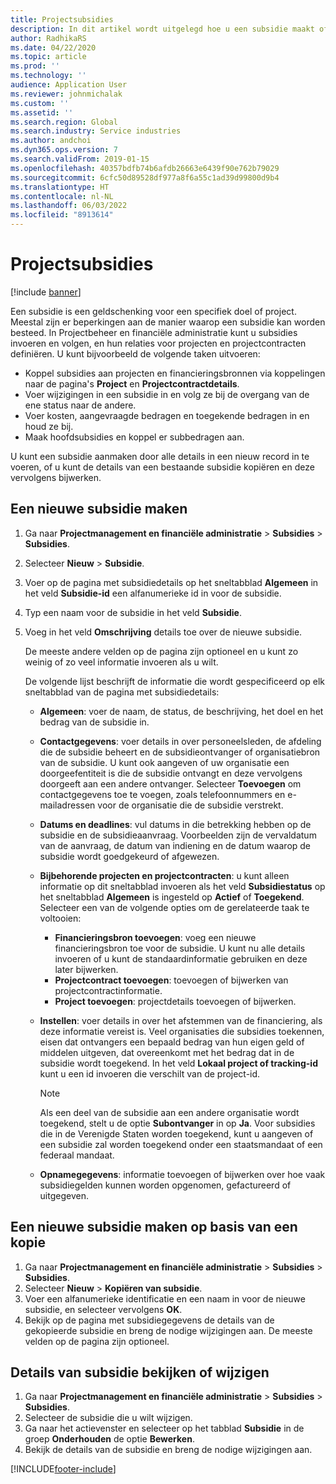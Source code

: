 ```yaml
---
title: Projectsubsidies
description: In dit artikel wordt uitgelegd hoe u een subsidie maakt of wijzigt.
author: RadhikaRS
ms.date: 04/22/2020
ms.topic: article
ms.prod: ''
ms.technology: ''
audience: Application User
ms.reviewer: johnmichalak
ms.custom: ''
ms.assetid: ''
ms.search.region: Global
ms.search.industry: Service industries
ms.author: andchoi
ms.dyn365.ops.version: 7
ms.search.validFrom: 2019-01-15
ms.openlocfilehash: 40357bdfb74b6afdb26663e6439f90e762b79029
ms.sourcegitcommit: 6cfc50d89528df977a8f6a55c1ad39d99800d9b4
ms.translationtype: HT
ms.contentlocale: nl-NL
ms.lasthandoff: 06/03/2022
ms.locfileid: "8913614"
---
```

# <a name="project-grants"></a>Projectsubsidies

[!include [banner](../includes/banner.md)]

Een subsidie is een geldschenking voor een specifiek doel of project. Meestal zijn er beperkingen aan de manier waarop een subsidie kan worden besteed. In Projectbeheer en financiële administratie kunt u subsidies invoeren en volgen, en hun relaties voor projecten en projectcontracten definiëren. U kunt bijvoorbeeld de volgende taken uitvoeren:

- Koppel subsidies aan projecten en financieringsbronnen via koppelingen naar de pagina's **Project** en **Projectcontractdetails**.
- Voer wijzigingen in een subsidie in en volg ze bij de overgang van de ene status naar de andere.
- Voer kosten, aangevraagde bedragen en toegekende bedragen in en houd ze bij.
- Maak hoofdsubsidies en koppel er subbedragen aan.

U kunt een subsidie aanmaken door alle details in een nieuw record in te voeren, of u kunt de details van een bestaande subsidie kopiëren en deze vervolgens bijwerken.

## <a name="create-a-new-grant"></a>Een nieuwe subsidie maken

1. Ga naar **Projectmanagement en financiële administratie** \> **Subsidies** \> **Subsidies**.
2. Selecteer **Nieuw** \> **Subsidie**.
3. Voer op de pagina met subsidiedetails op het sneltabblad **Algemeen** in het veld **Subsidie-id** een alfanumerieke id in voor de subsidie.
4. Typ een naam voor de subsidie in het veld **Subsidie**.
5. Voeg in het veld **Omschrijving** details toe over de nieuwe subsidie.

    De meeste andere velden op de pagina zijn optioneel en u kunt zo weinig of zo veel informatie invoeren als u wilt.

    De volgende lijst beschrijft de informatie die wordt gespecificeerd op elk sneltabblad van de pagina met subsidiedetails:

    - **Algemeen**: voer de naam, de status, de beschrijving, het doel en het bedrag van de subsidie in.
    - **Contactgegevens**: voer details in over personeelsleden, de afdeling die de subsidie beheert en de subsidieontvanger of organisatiebron van de subsidie. U kunt ook aangeven of uw organisatie een doorgeefentiteit is die de subsidie ontvangt en deze vervolgens doorgeeft aan een andere ontvanger. Selecteer **Toevoegen** om contactgegevens toe te voegen, zoals telefoonnummers en e-mailadressen voor de organisatie die de subsidie verstrekt.
    - **Datums en deadlines**: vul datums in die betrekking hebben op de subsidie en de subsidieaanvraag. Voorbeelden zijn de vervaldatum van de aanvraag, de datum van indiening en de datum waarop de subsidie wordt goedgekeurd of afgewezen.
    - **Bijbehorende projecten en projectcontracten**: u kunt alleen informatie op dit sneltabblad invoeren als het veld **Subsidiestatus** op het sneltabblad **Algemeen** is ingesteld op **Actief** of **Toegekend**. Selecteer een van de volgende opties om de gerelateerde taak te voltooien:

        - **Financieringsbron toevoegen**: voeg een nieuwe financieringsbron toe voor de subsidie. U kunt nu alle details invoeren of u kunt de standaardinformatie gebruiken en deze later bijwerken.
        - **Projectcontract toevoegen**: toevoegen of bijwerken van projectcontractinformatie.
        - **Project toevoegen**: projectdetails toevoegen of bijwerken.

    - **Instellen**: voer details in over het afstemmen van de financiering, als deze informatie vereist is. Veel organisaties die subsidies toekennen, eisen dat ontvangers een bepaald bedrag van hun eigen geld of middelen uitgeven, dat overeenkomt met het bedrag dat in de subsidie wordt toegekend. In het veld **Lokaal project of tracking-id** kunt u een id invoeren die verschilt van de project-id.

        > [!NOTE]
        > Als een deel van de subsidie aan een andere organisatie wordt toegekend, stelt u de optie **Subontvanger** in op **Ja**. Voor subsidies die in de Verenigde Staten worden toegekend, kunt u aangeven of een subsidie zal worden toegekend onder een staatsmandaat of een federaal mandaat.

    - **Opnamegegevens**: informatie toevoegen of bijwerken over hoe vaak subsidiegelden kunnen worden opgenomen, gefactureerd of uitgegeven.

## <a name="create-a-new-grant-from-a-copy"></a>Een nieuwe subsidie maken op basis van een kopie

1. Ga naar **Projectmanagement en financiële administratie** \> **Subsidies** \> **Subsidies**.
2. Selecteer **Nieuw** \> **Kopiëren van subsidie**.
3. Voer een alfanumerieke identificatie en een naam in voor de nieuwe subsidie, en selecteer vervolgens **OK**.
4. Bekijk op de pagina met subsidiegegevens de details van de gekopieerde subsidie en breng de nodige wijzigingen aan. De meeste velden op de pagina zijn optioneel.

## <a name="view-or-modify-grant-details"></a>Details van subsidie bekijken of wijzigen

1. Ga naar **Projectmanagement en financiële administratie** \> **Subsidies** \> **Subsidies**.
2. Selecteer de subsidie die u wilt wijzigen.
3. Ga naar het actievenster en selecteer op het tabblad **Subsidie** in de groep **Onderhouden** de optie **Bewerken**.
4. Bekijk de details van de subsidie en breng de nodige wijzigingen aan.


[!INCLUDE[footer-include](../includes/footer-banner.md)]